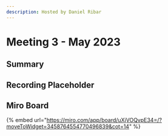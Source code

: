 ```yaml
---
description: Hosted by Daniel Ribar
---
```


# Meeting 3 - May 2023



## Summary



## Recording Placeholder

## Miro Board

{% embed url="https://miro.com/app/board/uXjVOQvpE34=/?moveToWidget=3458764554770496839&cot=14" %}
